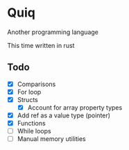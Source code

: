 # Quiq

Another programming language

This time written in rust

## Todo

- [x] Comparisons
- [x] For loop
- [x] Structs
  - [x] Account for array property types
- [x] Add ref as a value type (pointer)
- [x] Functions
- [ ] While loops
- [ ] Manual memory utilities
